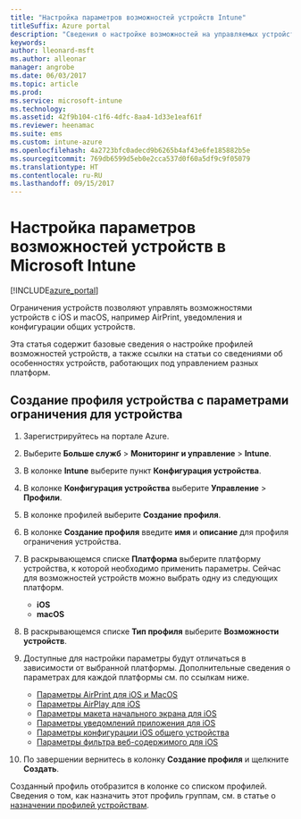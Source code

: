 ```yaml
---
title: "Настройка параметров возможностей устройств Intune"
titleSuffix: Azure portal
description: "Сведения о настройке возможностей на управляемых устройствах с помощью Intune.\""
keywords: 
author: lleonard-msft
ms.author: alleonar
manager: angrobe
ms.date: 06/03/2017
ms.topic: article
ms.prod: 
ms.service: microsoft-intune
ms.technology: 
ms.assetid: 42f9b104-c1f6-4dfc-8aa4-1d33e1eaf61f
ms.reviewer: heenamac
ms.suite: ems
ms.custom: intune-azure
ms.openlocfilehash: 4a2723bfc0adecd9b6265b4af43e6fe185882b5e
ms.sourcegitcommit: 769db6599d5eb0e2cca537d0f60a5df9c9f05079
ms.translationtype: HT
ms.contentlocale: ru-RU
ms.lasthandoff: 09/15/2017
---
```

# <a name="how-to-configure-device-feature-settings-in-microsoft-intune"></a>Настройка параметров возможностей устройств в Microsoft Intune

[!INCLUDE[azure_portal](./includes/azure_portal.md)]

Ограничения устройств позволяют управлять возможностями устройств с iOS и macOS, например AirPrint, уведомления и конфигурации общих устройств.

Эта статья содержит базовые сведения о настройке профилей возможностей устройств, а также ссылки на статьи со сведениями об особенностях устройств, работающих под управлением разных платформ.

## <a name="create-a-device-profile-containing-device-restriction-settings"></a>Создание профиля устройства с параметрами ограничения для устройства

1. Зарегистрируйтесь на портале Azure.
2. Выберите **Больше служб** > **Мониторинг и управление** > **Intune**.
3. В колонке **Intune** выберите пункт **Конфигурация устройства**.
2. В колонке **Конфигурация устройства** выберите **Управление** > **Профили**.
3. В колонке профилей выберите **Создание профиля**.
4. В колонке **Создание профиля** введите **имя** и **описание** для профиля ограничения устройства.
5. В раскрывающемся списке **Платформа** выберите платформу устройства, к которой необходимо применить параметры. Сейчас для возможностей устройств можно выбрать одну из следующих платформ.
    - **iOS**
    - **macOS**
6. В раскрывающемся списке **Тип профиля** выберите **Возможности устройств**. 
7. Доступные для настройки параметры будут отличаться в зависимости от выбранной платформы. Дополнительные сведения о параметрах для каждой платформы см. по ссылкам ниже.
    - [Параметры AirPrint для iOS и MacOS](air-print-settings-ios-macos.md)
    - [Параметры AirPlay для iOS](airplay-settings-ios.md)
    - [Параметры макета начального экрана для iOS](home-screen-settings-ios.md)
    - [Параметры уведомлений приложения для iOS](app-notification-settings-ios.md)
    - [Параметры конфигурации iOS общего устройства](shared-device-settings-ios.md)
    - [Параметры фильтра веб-содержимого для iOS](web-content-filter-settings-ios.md)

8. По завершении вернитесь в колонку **Создание профиля** и щелкните **Создать**.

Созданный профиль отобразится в колонке со списком профилей.
Сведения о том, как назначить этот профиль группам, см. в статье о [назначении профилей устройствам](device-profile-assign.md).



